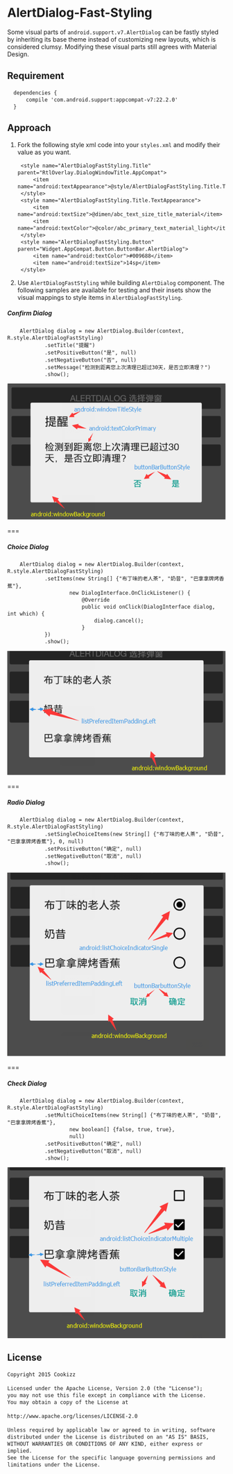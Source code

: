 # AlertDialog-Fast-Styling
Some visual parts of `android.support.v7.AlertDialog` can be fastly styled by inheriting its base theme instead of customizing new layouts, which is considered clumsy. Modifying these visual parts still agrees with Material Design.

## Requirement

      dependencies {
          compile 'com.android.support:appcompat-v7:22.2.0'
      }

## Approach

  1. Fork the following style xml code into your `styles.xml` and modify their value as you want.

        <style name="AlertDialogFastStyling" parent="Theme.AppCompat.Light.Dialog.Alert">
              <item name="android:textColorPrimary">@color/abc_primary_text_material_light</item>
              <item name="android:windowTitleStyle">@style/AlertDialogFastStyling.Title</item>
              <item name="android:windowBackground">@drawable/abc_dialog_material_background_light</item>
      
              <item name="listPreferredItemPaddingLeft">24dp</item>
              <item name="listPreferredItemPaddingRight">24dp</item>
      
              <item name="buttonBarButtonStyle">@style/AlertDialogFastStyling.Button</item>
      
              <item name="android:listChoiceIndicatorSingle">@drawable/abc_btn_radio_material</item>
              <item name="android:listChoiceIndicatorMultiple">@drawable/abc_btn_check_material</item>
          </style>
      
          <style name="AlertDialogFastStyling.Title" parent="RtlOverlay.DialogWindowTitle.AppCompat">
              <item name="android:textAppearance">@style/AlertDialogFastStyling.Title.TextAppearance</item>
          </style>
          <style name="AlertDialogFastStyling.Title.TextAppearance">
              <item name="android:textSize">@dimen/abc_text_size_title_material</item>
              <item name="android:textColor">@color/abc_primary_text_material_light</item>
          </style>
          <style name="AlertDialogFastStyling.Button" parent="Widget.AppCompat.Button.ButtonBar.AlertDialog">
              <item name="android:textColor">#009688</item>
              <item name="android:textSize">14sp</item>
          </style>

  2. Use `AlertDialogFastStyling` while building `AlertDialog` component. The following samples are available for testing and their insets show the visual mappings to style items in `AlertDialogFastStyling`.

  ##### Confirm Dialog
  
        AlertDialog dialog = new AlertDialog.Builder(context, R.style.AlertDialogFastStyling)
                .setTitle("提醒")
                .setPositiveButton("是", null)
                .setNegativeButton("否", null)
                .setMessage("检测到距离您上次清理已超过30天，是否立即清理？")
                .show();
  
  ![confirm dialog](https://github.com/Cookizz/AlertDialog-Fast-Styling/blob/master/art/confirmdialog.png)
  
  ===
  ##### Choice Dialog
  
        AlertDialog dialog = new AlertDialog.Builder(context, R.style.AlertDialogFastStyling)
                .setItems(new String[] {"布丁味的老人茶", "奶昔", "巴拿拿牌烤香蕉"},
                        new DialogInterface.OnClickListener() {
                            @Override
                            public void onClick(DialogInterface dialog, int which) {
                                dialog.cancel();
                            }
                })
                .show();
                        
  ![confirm dialog](https://github.com/Cookizz/AlertDialog-Fast-Styling/blob/master/art/choicedialog.png)
  
  ===
  ##### Radio Dialog
  
        AlertDialog dialog = new AlertDialog.Builder(context, R.style.AlertDialogFastStyling)
                .setSingleChoiceItems(new String[] {"布丁味的老人茶", "奶昔", "巴拿拿牌烤香蕉"}, 0, null)
                .setPositiveButton("确定", null)
                .setNegativeButton("取消", null)
                .show();
                        
  ![confirm dialog](https://github.com/Cookizz/AlertDialog-Fast-Styling/blob/master/art/radiodialog.png)
  
  ===
  ##### Check Dialog
  
        AlertDialog dialog = new AlertDialog.Builder(context, R.style.AlertDialogFastStyling)
                .setMultiChoiceItems(new String[] {"布丁味的老人茶", "奶昔", "巴拿拿牌烤香蕉"},
                        new boolean[] {false, true, true},
                        null)
                .setPositiveButton("确定", null)
                .setNegativeButton("取消", null)
                .show();
                        
  ![confirm dialog](https://github.com/Cookizz/AlertDialog-Fast-Styling/blob/master/art/checkdialog.png)
  
## License

    Copyright 2015 Cookizz

    Licensed under the Apache License, Version 2.0 (the "License");
    you may not use this file except in compliance with the License.
    You may obtain a copy of the License at

    http://www.apache.org/licenses/LICENSE-2.0

    Unless required by applicable law or agreed to in writing, software
    distributed under the License is distributed on an "AS IS" BASIS,
    WITHOUT WARRANTIES OR CONDITIONS OF ANY KIND, either express or implied.
    See the License for the specific language governing permissions and
    limitations under the License.

